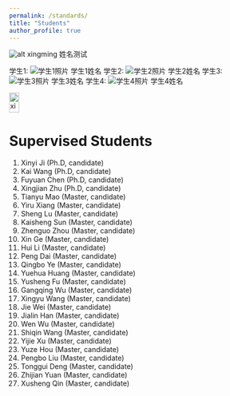 ```yaml
---
permalink: /standards/
title: "Students"
author_profile: true
---
```


![alt xingming](../images/bio-photo-2.jpg "xingming")
姓名测试


学生1: ![学生1照片](../images/bio-photo-2.jpg) 学生1姓名
学生2: ![学生2照片](../images/bio-photo-2.jpg) 学生2姓名
学生3: ![学生3照片](../images/bio-photo-2.jpg) 学生3姓名
学生4: ![学生4照片](../images/bio-photo-2.jpg) 学生4姓名



<img src="../images/bio-photo-2.jpg" alt="xingming2" width="20" height="40">

Supervised Students 
======

1. Xinyi Ji (Ph.D, candidate)
1. Kai Wang (Ph.D, candidate)
1. Fuyuan Chen (Ph.D, candidate)
1. Xingjian Zhu (Ph.D, candidate)
1. Tianyu Mao (Master, candidate)
1. Yiru Xiang (Master, candidate)
1. Sheng Lu (Master, candidate)
1. Kaisheng Sun (Master, candidate)
1. Zhenguo Zhou (Master, candidate)
1. Xin Ge (Master, candidate)
1. Hui Li (Master, candidate)
1. Peng Dai (Master, candidate)
1. Qingbo Ye (Master, candidate)
1. Yuehua Huang (Master, candidate)
1. Yusheng Fu (Master, candidate)
1. Gangqing Wu (Master, candidate)
1. Xingyu Wang (Master, candidate)
1. Jie Wei (Master, candidate)
1. Jialin Han (Master, candidate)
1. Wen Wu (Master, candidate)
1. Shiqin Wang (Master, candidate)
1. Yijie Xu (Master, candidate)
1. Yuze Hou (Master, candidate)
1. Pengbo Liu (Master, candidate)
1. Tonggui Deng (Master, candidate)
1. Zhijian Yuan (Master, candidate)
1. Xusheng Qin (Master, candidate)




